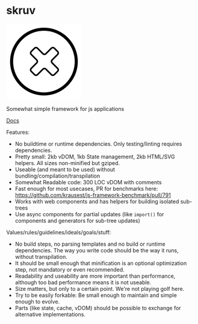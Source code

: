# skruv

<img src="./icon.svg">

Somewhat simple framework for js applications

[Docs](https://skruv.io)

Features:

* No buildtime or runtime dependencies. Only testing/linting requires dependencies.
* Pretty small: 2kb vDOM, 1kb State management, 2kb HTML/SVG helpers. All sizes non-minified but gziped.
* Useable (and meant to be used) without bundling/compilation/transpilation
* Somewhat Readable code: 300 LOC vDOM with comments
* Fast enough for most usecases, PR for benchmarks here: https://github.com/krausest/js-framework-benchmark/pull/791
* Works with web components and has helpers for building isolated sub-trees
* Use async components for partial updates (like `import()` for components and generators for sub-tree updates)

Values/rules/guidelines/ideals/goals/stuff:

* No build steps, no parsing templates and no build or runtime dependencies. The way you write code should be the way it runs, without transpilation.
* It should be small enough that minification is an optional optimization step, not mandatory or even recommended.
* Readability and useability are more important than performance, although too bad performance means it is not useable.
* Size matters, but only to a certain point. We're not playing golf here.
* Try to be easily forkable: Be small enough to maintain and simple enough to evolve.
* Parts (like state, cache, vDOM) should be possible to exchange for alternative implementations.
